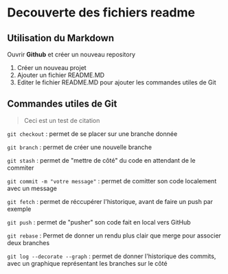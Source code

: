 Decouverte des fichiers readme
==============================

## Utilisation du Markdown

Ouvrir **Github** et créer un nouveau repository

1. Créer un nouveau projet
2. Ajouter un fichier README.MD
3. Editer le fichier README.MD pour ajouter les commandes utiles de Git

## Commandes utiles de Git

> Ceci est un test de citation 

```git checkout``` : permet de se placer sur une branche donnée

```git branch``` : permet de créer une nouvelle branche

```git stash``` : permet de "mettre de côté" du code en attendant de le commiter 

```git commit -m "votre message"``` : permet de comitter son code localement avec un message

```git fetch``` : permet de réccupérer l'historique, avant de faire un push par exemple

```git push``` : permet de "pusher" son code fait en local vers GitHub

```git rebase``` : Permet de donner un rendu plus clair que merge pour associer deux branches

```git log --decorate --graph``` : permet de donner l'historique des commits, avec un graphique représentant les branches sur le côté


